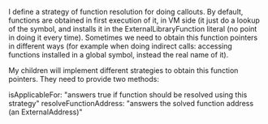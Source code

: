 I define a strategy of function resolution for doing callouts. By default, functions are obtained in first execution of it, in VM side (it just do a lookup of the symbol, and installs it in the ExternalLibraryFunction literal (no point in doing it every time). Sometimes we need to obtain this function pointers in different ways (for example when doing indirect calls: accessing functions installed in a global symbol, instead the real name of it). My children will implement different strategies to obtain this function pointers. They need to provide two methods: isApplicableFor:  "answers true if function should be resolved using this strategy"resolveFunctionAddress: "answers the solved function address (an ExternalAddress)"